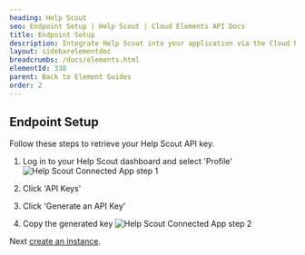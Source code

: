 ```yaml
---
heading: Help Scout
seo: Endpoint Setup | Help Scout | Cloud Elements API Docs
title: Endpoint Setup
description: Integrate Help Scout into your application via the Cloud Elements APIs.
layout: sidebarelementdoc
breadcrumbs: /docs/elements.html
elementId: 338
parent: Back to Element Guides
order: 2
---
```

## Endpoint Setup

Follow these steps to retrieve your Help Scout API key.

1. Log in to your Help Scout dashboard and select 'Profile'
![Help Scout Connected App step 1](http://cloud-elements.com/wp-content/uploads/2016/02/HelpscoutAPI1.png)

2. Click 'API Keys'

3. Click 'Generate an API Key'

4. Copy the generated key
![Help Scout Connected App step 2](http://cloud-elements.com/wp-content/uploads/2016/02/HelpscoutAPI2.png)

Next [create an instance](helpscout-create-instance.html).
